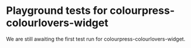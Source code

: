 # Playground tests for colourpress-colourlovers-widget
We are still awaiting the first test run for colourpress-colourlovers-widget.
